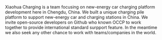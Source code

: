 Xiaohua Charging is a team focusing on new-energy car charging platform development here in Chengdu, China.
We built a unique charging pile platform to support new-energy car and charging stations in China.
We invite open-source developers on Github who known OCCP to work together to provide international standard surpport feature.
In the meantime we also seek any other chance to work with teams/companies in the world.
